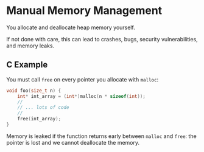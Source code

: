 # Manual Memory Management

You allocate and deallocate heap memory yourself.

If not done with care, this can lead to crashes, bugs, security vulnerabilities, and memory leaks.

## C Example

You must call `free` on every pointer you allocate with `malloc`:

```c
void foo(size_t n) {
    int* int_array = (int*)malloc(n * sizeof(int));
    //
    // ... lots of code
    //
    free(int_array);
}
```

Memory is leaked if the function returns early between `malloc` and `free`: the
pointer is lost and we cannot deallocate the memory.
